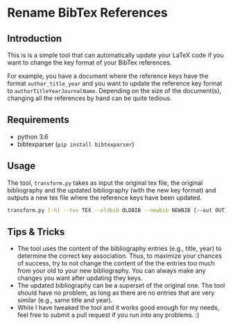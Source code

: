 # Rename BibTex References

## Introduction

This is is a simple tool that can automatically update your LaTeX code if you want to change the key format of your BibTex references.

For example, you have a document where the reference keys have the format `author_title_year` and you want to update the reference key format to `authorTitleYearJournalName`. Depending on the size of the document(s), changing all the references by hand can be quite tedious.

## Requirements

- python 3.6
- bibtexparser (`pip install bibtexparser`)

## Usage

The tool, `transform.py` takes as input the original tex file, the original bibliography and the updated bibliography (with the new key format) and outputs a new tex file where the reference keys have been updated.

```bash
transform.py [-h] --tex TEX --oldbib OLDBIB --newbib NEWBIB [--out OUT]
```

## Tips & Tricks

- The tool uses the content of the bibliography entries (e.g., title, year) to determine the correct key association. Thus, to maximize your chances of success, try to not change the content of the the entries too much from your old to your new bibliography. You can always make any changes you want after updating they keys.
- The updated bibliography can be a superset of the original one. The tool should have no problem, as long as there are no entries that are very similar (e.g., same title and year).
- While I have tweaked the tool and it works good enough for my needs, feel free to submit a pull request if you run into any problems. :)
